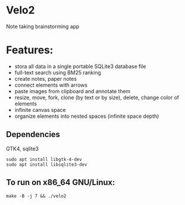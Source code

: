 # Velo2

Note taking brainstorming app

# Features:

* stora all data in a single portable SQLite3 database file
* full-text search using BM25 ranking
* create notes, paper notes
* connect elements with arrows
* paste images from clipboard and annotate them
* resize, move, fork, clone (by text or by size), delete, change color of elements
* infinite canvas space
* organize elements into nested spaces (infinite space depth)

## Dependencies

GTK4, sqlite3

```
sudo apt install libgtk-4-dev
sudo apt install libsqlite3-dev
```

## To run on x86_64 GNU/Linux:

`make -B -j 7 && ./velo2`
